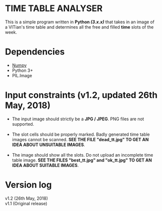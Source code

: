 # TIME TABLE ANALYSER

This is a simple program written in <b>Python <i>(3.x.x)</i></b> that takes in an image of a VITian's time table and determines all the free and filled <b>time</b> slots of the week.

# Dependencies
<ul>
  <li> <a href="http://numpy.org" target="_blank">Numpy</a></li>
  <li> Python 3+</li>
  <li> PIL.Image</li>
</ul>

# Input constraints (v1.2, updated 26th May, 2018)
<ul>
  <li> The input image should strictly be a <b>JPG / JPEG</b>. PNG files are not supported.</li>
  <br/>
  <li> The slot cells should be properly marked. Badly generated time table images cannot be scanned. <strong>SEE THE FILE "dead_tt.jpg" TO GET AN IDEA ABOUT UNSUITABLE IMAGES</strong>.</li>
  <br/>
  <li> The image should show all the slots. Do not upload an incomplete time table image. <strong>SEE THE FILES "best_tt.jpg" and "ok_tt.jpg" TO GET AN IDEA ABOUT SUITABLE IMAGES</strong>.</li>
</ul>

# Version log
v1.2 (26th May, 2018)<br/>
v1.1 (Original release)
